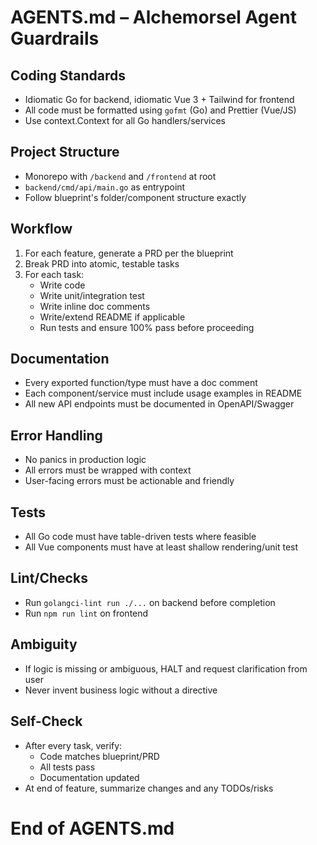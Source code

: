 # AGENTS.md – Alchemorsel Agent Guardrails

## Coding Standards
- Idiomatic Go for backend, idiomatic Vue 3 + Tailwind for frontend
- All code must be formatted using `gofmt` (Go) and Prettier (Vue/JS)
- Use context.Context for all Go handlers/services

## Project Structure
- Monorepo with `/backend` and `/frontend` at root
- `backend/cmd/api/main.go` as entrypoint
- Follow blueprint's folder/component structure exactly

## Workflow
1. For each feature, generate a PRD per the blueprint
2. Break PRD into atomic, testable tasks
3. For each task:
   - Write code
   - Write unit/integration test
   - Write inline doc comments
   - Write/extend README if applicable
   - Run tests and ensure 100% pass before proceeding

## Documentation
- Every exported function/type must have a doc comment
- Each component/service must include usage examples in README
- All new API endpoints must be documented in OpenAPI/Swagger

## Error Handling
- No panics in production logic
- All errors must be wrapped with context
- User-facing errors must be actionable and friendly

## Tests
- All Go code must have table-driven tests where feasible
- All Vue components must have at least shallow rendering/unit test

## Lint/Checks
- Run `golangci-lint run ./...` on backend before completion
- Run `npm run lint` on frontend

## Ambiguity
- If logic is missing or ambiguous, HALT and request clarification from user
- Never invent business logic without a directive

## Self-Check
- After every task, verify:
   - Code matches blueprint/PRD
   - All tests pass
   - Documentation updated
- At end of feature, summarize changes and any TODOs/risks

# End of AGENTS.md
